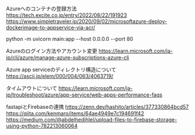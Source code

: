 Azureへのコンテナの登録方法
https://tech.excite.co.jp/entry/2022/08/22/191923
https://www.simpletraveler.jp/2020/09/02/microsoftazure-deploy-dockerimage-to-appservice-via-acr/

python -m uvicorn main:app --host 0.0.0.0 --port 80

Azureのログイン方法やアカウント変更
https://learn.microsoft.com/ja-jp/cli/azure/manage-azure-subscriptions-azure-cli

Azure app serviceのディレクトリ構造について
https://ascii.jp/elem/000/004/063/4063719/

タイムアウトについて
https://learn.microsoft.com/ja-jp/troubleshoot/azure/app-service/web-apps-performance-faqs

fastapiとFirebaseの連携
https://zenn.dev/hashito/articles/377330864bcd57
https://qiita.com/kenmaro/items/64ae4949e7c194691f42
https://medium.com/@abdelhedihlel/upload-files-to-firebase-storage-using-python-782213060064